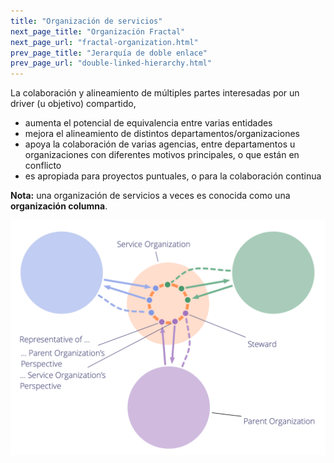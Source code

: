 ```yaml
---
title: "Organización de servicios"
next_page_title: "Organización Fractal"
next_page_url: "fractal-organization.html"
prev_page_title: "Jerarquía de doble enlace"
prev_page_url: "double-linked-hierarchy.html"
---
```



<div class="card summary"><div class="card-body">La colaboración  y alineamiento de múltiples partes interesadas por un driver (u objetivo) compartido,
</div></div>

- aumenta el potencial de equivalencia entre varias entidades
- mejora el alineamiento de distintos departamentos/organizaciones
- apoya la colaboración de varias agencias, entre departamentos u organizaciones con diferentes motivos principales, o que están en conflicto
- es apropiada para proyectos puntuales, o para la colaboración continua

**Nota:** una organización de servicios a veces es conocida como una **organización columna**.

![Organización de servicios](img/structural-patterns/service-organization-text.png)